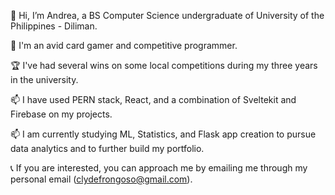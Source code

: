 👋 Hi, I’m Andrea, a BS Computer Science undergraduate of University of the Philippines - Diliman.

👀 I'm an avid card gamer and competitive programmer.

🏆 I've had several wins on some local competitions during my three years in the university.

📫 I have used PERN stack, React, and a combination of Sveltekit and Firebase on my projects.

📫 I am currently studying ML, Statistics, and Flask app creation to pursue data analytics and to further build my portfolio.

📞 If you are interested, you can approach me by emailing me through my personal email (clydefrongoso@gmail.com).

<!---
smurfedGitHubIO/smurfedGitHubIO is a ✨ special ✨ repository because its `README.md` (this file) appears on your GitHub profile.
You can click the Preview link to take a look at your changes.
--->
